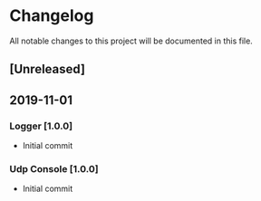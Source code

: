 # Changelog
All notable changes to this project will be documented in this file.

## [Unreleased]

## 2019-11-01
### Logger [1.0.0] 
- Initial commit

### Udp Console [1.0.0]
 - Initial commit
